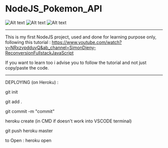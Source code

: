 # NodeJS_Pokemon_API
![Alt text](https://img.shields.io/badge/Node.js-339933.svg?style=for-the-badge&logo=nodedotjs&logoColor=white)
![Alt text](https://img.shields.io/badge/MySQL-4479A1.svg?style=for-the-badge&logo=MySQL&logoColor=white)
![Alt text](https://img.shields.io/badge/Postman-FF6C37.svg?style=for-the-badge&logo=Postman&logoColor=white)

 ---------------------------------------------------------
 
 This is my first NodeJS project, used and done for learning purpose only, following this tutorial :
 https://www.youtube.com/watch?v=NRxzvpdduvQ&ab_channel=SimonDieny-ReconversionFullstackJavaScript
 
 If you want to learn too i advise you to follow the tutorial and not just copy/paste the code.
 
 --------------------------------------------------------
 
 
 
DEPLOYING (on Heroku) :

git init

git add .

git commit -m "commit"

heroku create (in CMD if doesn't work into VSCODE terminal)

git push heroku master

to Open : heroku open





